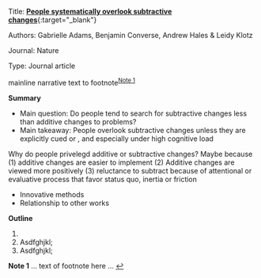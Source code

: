 Title: [**People systematically overlook subtractive changes**](https://nature.com/articles/s41586-021-03380-y){:target="_blank"}

Authors: Gabrielle Adams, Benjamin Converse, Andrew Hales & Leidy Klotz

Journal: Nature

Type: Journal article

mainline narrative text to footnote<sup id="a1">[Note 1](#f1)</sup> 

**Summary**
- Main question: Do people tend to search for subtractive changes less than additive changes to problems?
- Main takeaway: People overlook subtractive changes unless they are explicitly cued or , and especially under high cognitive load 

Why do people privelegd additive or subtractive changes? Maybe because (1) additive changes are easier to implement (2) Additive changes are viewed more positively (3) reluctance to subtract because of attentional or evaluative process that favor status quo, inertia or friction
- Innovative methods
- Relationship to other works

**Outline**

1. 
2. Asdfghjkl;
3. Asdfghjkl;


<b id="f1">Note 1</b> ... text of footnote here ... [↩](#a1)